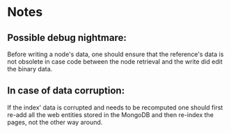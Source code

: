 # Notes

## Possible debug nightmare:

Before writing a node's data, one should ensure that the reference's data is not obsolete in case code between the node retrieval and the write did edit the binary data.

## In case of data corruption:

If the index' data is corrupted and needs to be recomputed one should first re-add all the web entities stored in the MongoDB and then re-index the pages, not the other way around.
